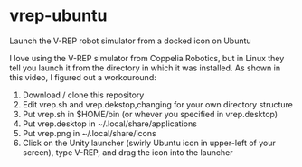 vrep-ubuntu
===========

Launch the V-REP robot simulator from a docked icon on Ubuntu

I love using the V-REP simulator from Coppelia Robotics, but in Linux they tell
you launch it from the directory in which it was installed.  As shown in this
video, I figured out a workouround:

<ol>

<li>Download / clone this repository

<li>Edit vrep.sh and vrep.dekstop,changing for your own directory structure

<li>Put vrep.sh in $HOME/bin (or whever you specified in vrep.desktop)

<li>Put vrep.desktop in ~/.local/share/applications

<li>Put vrep.png in ~/.local/share/icons

<li>Click on the Unity launcher (swirly Ubuntu icon in upper-left of your screen),  
type V-REP, and drag the icon into the launcher
</ol>
